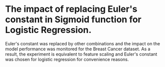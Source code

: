 # The impact of replacing Euler's constant in Sigmoid function for Logistic Regression.
Euler's constant was replaced by other combinations and the impact on the model performance was monitored for the Breast Cancer dataset.
As a result, the experiment is equivalent to feature scaling and Euler's constant was chosen for logistic regression for convenience reasons.
